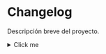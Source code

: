 # Changelog
Descripción breve del proyecto.

<details>
  <summary>Click me</summary>
## [0.0.0] - 2023-00-00
Esta es una descripcion breve del release que nos cuenta el enfoque del desarrollo.

### Nuevas caracteristicas 🔰
#### CRUD para usuarios:
- ✅ `POST v1/ruta/de/API` Descripción breve del cambio realizado. 
- ✅ `GET v1/ruta/de/API` Descripción breve del cambio realizado. 
- ✅ `PUT v1/ruta/de/API` Descripción breve del cambio realizado. 
- ✅ `DELETE v1/ruta/de/API` Descripción breve del cambio realizado. 
	 - 🔥 [`PR 789`](https://link-a-pr.com)   PR en el que se agregaron las características 


#### CRUD para PINs:
- ✅ `POST v1/ruta/de/API` Descripción breve del cambio realizado. 
- ✅ `GET v1/ruta/de/API` Descripción breve del cambio realizado. 
- ✅ `PUT v1/ruta/de/API` Descripción breve del cambio realizado. 
- ✅ `DELETE v1/ruta/de/API` Descripción breve del cambio realizado. 
	- 🔥 [`PR 790`](https://link-a-pr.com)   PR en el que se agregaron las características 



### Corrección de errores ❌

#### Incidencia al obtener elementos:
- ✅ `GET v1/ruta/de/API` Descripción breve del cambio realizado. 
	- 🔥 [`PR 790`](https://link-a-pr.com)   PR en el que se resolvieron las características 
</details>
